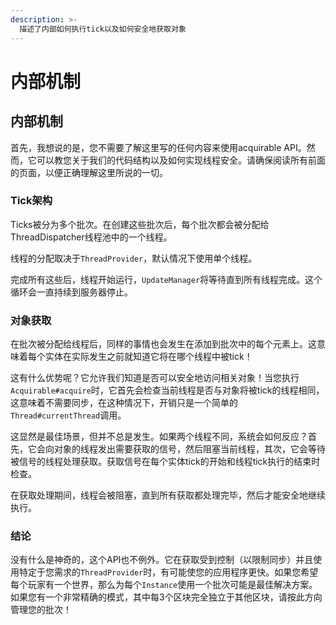 ```yaml
---
description: >-
  描述了内部如何执行tick以及如何安全地获取对象
---
```


# 内部机制

## 内部机制

首先，我想说的是，您不需要了解这里写的任何内容来使用acquirable API。然而，它可以教您关于我们的代码结构以及如何实现线程安全。请确保阅读所有前面的页面，以便正确理解这里所说的一切。

### Tick架构

Ticks被分为多个批次。在创建这些批次后，每个批次都会被分配给ThreadDispatcher线程池中的一个线程。

线程的分配取决于`ThreadProvider`，默认情况下使用单个线程。

完成所有这些后，线程开始运行，`UpdateManager`将等待直到所有线程完成。这个循环会一直持续到服务器停止。

### 对象获取

在批次被分配给线程后，同样的事情也会发生在添加到批次中的每个元素上。这意味着每个实体在实际发生之前就知道它将在哪个线程中被tick！

这有什么优势呢？它允许我们知道是否可以安全地访问相关对象！当您执行`Acquirable#acquire`时，它首先会检查当前线程是否与对象将被tick的线程相同，这意味着不需要同步，在这种情况下，开销只是一个简单的`Thread#currentThread`调用。

这显然是最佳场景，但并不总是发生。如果两个线程不同，系统会如何反应？首先，它会向对象的线程发出需要获取的信号，然后阻塞当前线程，其次，它会等待被信号的线程处理获取。获取信号在每个实体tick的开始和线程tick执行的结束时检查。

在获取处理期间，线程会被阻塞，直到所有获取都处理完毕，然后才能安全地继续执行。

### 结论

没有什么是神奇的，这个API也不例外。它在获取受到控制（以限制同步）并且使用特定于您需求的`ThreadProvider`时，有可能使您的应用程序更快。如果您希望每个玩家有一个世界，那么为每个`Instance`使用一个批次可能是最佳解决方案。如果您有一个非常精确的模式，其中每3个区块完全独立于其他区块，请按此方向管理您的批次！